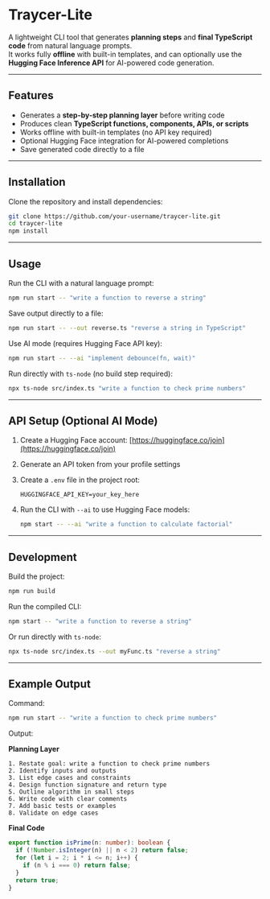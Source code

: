 # Traycer-Lite

A lightweight CLI tool that generates **planning steps** and **final TypeScript code** from natural language prompts.  
It works fully **offline** with built-in templates, and can optionally use the **Hugging Face Inference API** for AI-powered code generation.

---

## Features

- Generates a **step-by-step planning layer** before writing code  
- Produces clean **TypeScript functions, components, APIs, or scripts**  
- Works offline with built-in templates (no API key required)  
- Optional Hugging Face integration for AI-powered completions  
- Save generated code directly to a file  

---

## Installation

Clone the repository and install dependencies:

```bash
git clone https://github.com/your-username/traycer-lite.git
cd traycer-lite
npm install
```

---

## Usage

Run the CLI with a natural language prompt:

```bash
npm run start -- "write a function to reverse a string"
```

Save output directly to a file:

```bash
npm run start -- --out reverse.ts "reverse a string in TypeScript"
```

Use AI mode (requires Hugging Face API key):

```bash
npm run start -- --ai "implement debounce(fn, wait)"
```

Run directly with `ts-node` (no build step required):

```bash
npx ts-node src/index.ts "write a function to check prime numbers"
```

---

## API Setup (Optional AI Mode)

1. Create a Hugging Face account: [https://huggingface.co/join](https://huggingface.co/join)  
2. Generate an API token from your profile settings  
3. Create a `.env` file in the project root:

   ```env
   HUGGINGFACE_API_KEY=your_key_here
   ```

4. Run the CLI with `--ai` to use Hugging Face models:

   ```bash
   npm start -- --ai "write a function to calculate factorial"
   ```

---

## Development

Build the project:

```bash
npm run build
```

Run the compiled CLI:

```bash
npm start -- "write a function to reverse a string"
```

Or run directly with `ts-node`:

```bash
npx ts-node src/index.ts --out myFunc.ts "reverse a string"
```

---

## Example Output

Command:

```bash
npm run start -- "write a function to check prime numbers"
```

Output:

**Planning Layer**
```
1. Restate goal: write a function to check prime numbers
2. Identify inputs and outputs
3. List edge cases and constraints
4. Design function signature and return type
5. Outline algorithm in small steps
6. Write code with clear comments
7. Add basic tests or examples
8. Validate on edge cases
```

**Final Code**
```ts
export function isPrime(n: number): boolean {
  if (!Number.isInteger(n) || n < 2) return false;
  for (let i = 2; i * i <= n; i++) {
    if (n % i === 0) return false;
  }
  return true;
}
```
